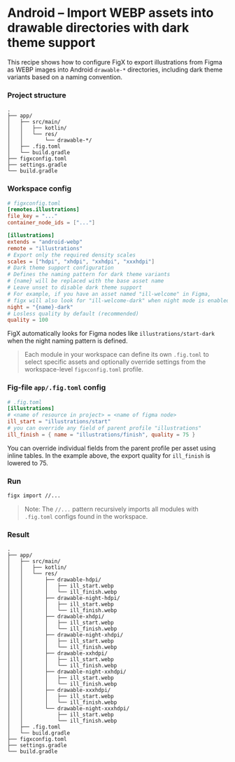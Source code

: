 # Android – Import WEBP assets into drawable directories with dark theme support

This recipe shows how to configure FigX to export illustrations from Figma as WEBP images into Android `drawable-*` directories, including dark theme variants based on a naming convention.

### Project structure

```text
.
├── app/
│   ├── src/main/
│   │   ├── kotlin/
│   │   └── res/
│   │       └── drawable-*/
│   ├── .fig.toml
│   └── build.gradle
├── figxconfig.toml
├── settings.gradle
└── build.gradle
```

### Workspace config

```toml
# figxconfig.toml
[remotes.illustrations]
file_key = "..."
container_node_ids = ["..."]

[illustrations]
extends = "android-webp"
remote = "illustrations"
# Export only the required density scales
scales = ["hdpi", "xhdpi", "xxhdpi", "xxxhdpi"]
# Dark theme support configuration
# Defines the naming pattern for dark theme variants
# {name} will be replaced with the base asset name
# Leave unset to disable dark theme support
# For example, if you have an asset named "ill-welcome" in Figma,
# figx will also look for "ill-welcome-dark" when night mode is enabled
night = "{name}-dark"
# Losless quality by default (recommended)
quality = 100
```

FigX automatically looks for Figma nodes like `illustrations/start-dark` when the night naming pattern is defined.

> Each module in your workspace can define its own `.fig.toml` to select specific assets and optionally override settings from the workspace-level `figxconfig.toml` profile.

### Fig-file `app/.fig.toml` config

```toml
# .fig.toml
[illustrations]
# <name of resource in project> = <name of figma node>
ill_start = "illustrations/start"
# you can override any field of parent profile "illustrations"
ill_finish = { name = "illustrations/finish", quality = 75 }
```

You can override individual fields from the parent profile per asset using inline tables. In the example above, the export quality for `ill_finish` is lowered to 75.

### Run

```bash
figx import //...
```
> Note: The `//...` pattern recursively imports all modules with `.fig.toml` configs found in the workspace.

### Result

```text
.
├── app/
│   ├── src/main/
│   │   ├── kotlin/
│   │   └── res/
│   │       ├── drawable-hdpi/
│   │       │   ├── ill_start.webp
│   │       │   └── ill_finish.webp
│   │       ├── drawable-night-hdpi/
│   │       │   ├── ill_start.webp
│   │       │   └── ill_finish.webp
│   │       ├── drawable-xhdpi/
│   │       │   ├── ill_start.webp
│   │       │   └── ill_finish.webp
│   │       ├── drawable-night-xhdpi/
│   │       │   ├── ill_start.webp
│   │       │   └── ill_finish.webp
│   │       ├── drawable-xxhdpi/
│   │       │   ├── ill_start.webp
│   │       │   └── ill_finish.webp
│   │       ├── drawable-night-xxhdpi/
│   │       │   ├── ill_start.webp
│   │       │   └── ill_finish.webp
│   │       ├── drawable-xxxhdpi/
│   │       │   ├── ill_start.webp
│   │       │   └── ill_finish.webp
│   │       └── drawable-night-xxxhdpi/
│   │           ├── ill_start.webp
│   │           └── ill_finish.webp
│   ├── .fig.toml
│   └── build.gradle
├── figxconfig.toml
├── settings.gradle
└── build.gradle
```